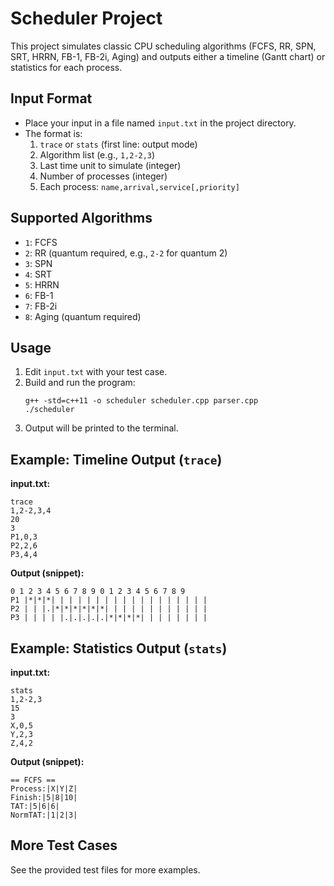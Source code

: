 # Scheduler Project

This project simulates classic CPU scheduling algorithms (FCFS, RR, SPN, SRT, HRRN, FB-1, FB-2i, Aging) and outputs either a timeline (Gantt chart) or statistics for each process.

## Input Format
- Place your input in a file named `input.txt` in the project directory.
- The format is:
  1. `trace` or `stats` (first line: output mode)
  2. Algorithm list (e.g., `1,2-2,3`)
  3. Last time unit to simulate (integer)
  4. Number of processes (integer)
  5. Each process: `name,arrival,service[,priority]`

## Supported Algorithms
- `1`: FCFS
- `2`: RR (quantum required, e.g., `2-2` for quantum 2)
- `3`: SPN
- `4`: SRT
- `5`: HRRN
- `6`: FB-1
- `7`: FB-2i
- `8`: Aging (quantum required)

## Usage
1. Edit `input.txt` with your test case.
2. Build and run the program:
   ```
   g++ -std=c++11 -o scheduler scheduler.cpp parser.cpp
   ./scheduler
   ```
3. Output will be printed to the terminal.

## Example: Timeline Output (`trace`)
**input.txt:**
```
trace
1,2-2,3,4
20
3
P1,0,3
P2,2,6
P3,4,4
```
**Output (snippet):**
```
0 1 2 3 4 5 6 7 8 9 0 1 2 3 4 5 6 7 8 9
P1 |*|*|*| | | | | | | | | | | | | | | | | |
P2 | | |.|*|*|*|*|*|*| | | | | | | | | | | |
P3 | | | | |.|.|.|.|.|*|*|*|*| | | | | | | |
```

## Example: Statistics Output (`stats`)
**input.txt:**
```
stats
1,2-2,3
15
3
X,0,5
Y,2,3
Z,4,2
```
**Output (snippet):**
```
== FCFS ==
Process:|X|Y|Z|
Finish:|5|8|10|
TAT:|5|6|6|
NormTAT:|1|2|3|
```

## More Test Cases
See the provided test files for more examples. 